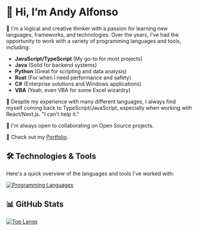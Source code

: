 # 👋 Hi, I’m Andy Alfonso

👀 I'm a logical and creative thinker with a passion for learning new languages, frameworks, and technologies. Over the years, I've had the opportunity to work with a variety of programming languages and tools, including:

- **JavaScript/TypeScript** (My go-to for most projects)
- **Java** (Solid for backend systems)
- **Python** (Great for scripting and data analysis)
- **Rust** (For when I need performance and safety)
- **C#** (Enterprise solutions and Windows applications)
- **VBA** (Yeah, even VBA for some Excel wizardry)

🌱 Despite my experience with many different languages, I always find myself coming back to TypeScript/JavaScript, especially when working with React/Next.js. "I can't help it."

💞️ I'm always open to collaborating on Open Source projects.

📄 Check out my [Portfolio](https://aalfonso.com/).

## 🛠️ Technologies & Tools

Here's a quick overview of the languages and tools I've worked with:

[![Programming Languages](https://skillicons.dev/icons?i=javascript,typescript,java,python,rust,cs,vba&theme=light)](https://github.com/aalfonsodev)

## 📊 GitHub Stats

[![Top Langs](https://github-readme-stats.vercel.app/api/top-langs/?username=aalfonsodev&layout=compact)](https://github.com/aalfonsodev/github-readme-stats)



